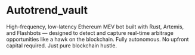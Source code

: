 # Autotrend_vault
High-frequency, low-latency Ethereum MEV bot built with Rust, Artemis, and Flashbots — designed to detect and capture real-time arbitrage opportunities like a hawk on the blockchain. Fully autonomous. No upfront capital required. Just pure blockchain hustle.
